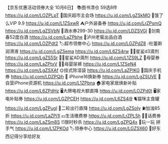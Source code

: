 【京东优惠活动领券大全 10月6日】
📚图书清仓 59选8件
https://u.jd.com/LOZPLpT
🎉国庆超市主会场
https://u.jd.com/LgZSkMO
🛵饿了么VIP 9.9
https://u.jd.com/L1ZSxwR
⛺户外装备券
https://u.jd.com/LrZPsmQ
https://u.jd.com/LgZSVbN
🥃酒水券299-30
https://u.jd.com/LDZSVGl 
🍶剑南春52度白酒
https://u.jd.com/LaZPbhe
🍶泸州老窖出品白酒
https://u.jd.com/LOZPdt2
🏷超市领劵中心
https://u.jd.com/LGZPdZ8
💧杜蕾斯润滑液
https://u.jd.com/LgZSema
https://u.jd.com/L6ZS4rw
👶🏻星鲨d3滴剂
https://u.jd.com/LgZS5Sr
👶🏻星鲨AD滴剂
https://u.jd.com/L1ZS9LZ
🍼母婴券
https://u.jd.com/LaZPtxV
👶🏻母婴尿裤
https://u.jd.com/L1ZSeN4
https://u.jd.com/LgZSXAf
🌞挂式除湿袋
https://u.jd.com/LaZPIKG
📱国庆手机券
https://u.jd.com/LDZPQih
 iPhone16换新券
https://u.jd.com/LgZSUVE
📱自营iPhone资源机
https://u.jd.com/L1ZPbna
🏠家电家居焕新补贴
https://u.jd.com/L6ZPdHz
🖥大牌电视大额直降
https://u.jd.com/LOZPd0l
🖥家电补贴券
https://u.jd.com/LGZPCEH
https://u.jd.com/L6ZS4i9
🐈猫咪主食罐
https://u.jd.com/LgZPugI
🛵二轮出行直降
https://u.jd.com/LgZSoIy
⛽加油85折
https://u.jd.com/LaZPi1I
💴生活缴费劵
https://u.jd.com/LrZPL5h
👍🏻话费券
https://u.jd.com/LaZSm8S
⏰限时秒杀
https://u.jd.com/LgZPQ4x
🎰玩一玩 拼手气
https://u.jd.com/L1ZPKOd
🏷领券中心
https://u.jd.com/LGZSX60
🎒好东西记得分享给好友